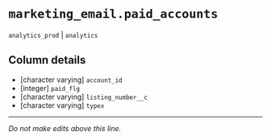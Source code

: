 # `marketing_email.paid_accounts`
`analytics_prod` | `analytics`

## Column details
* [character varying] `account_id`
* [integer]   `paid_flg`
* [character varying] `listing_number__c`
* [character varying] `typex`

-------------------------------------------------------------------------------
*Do not make edits above this line.*
